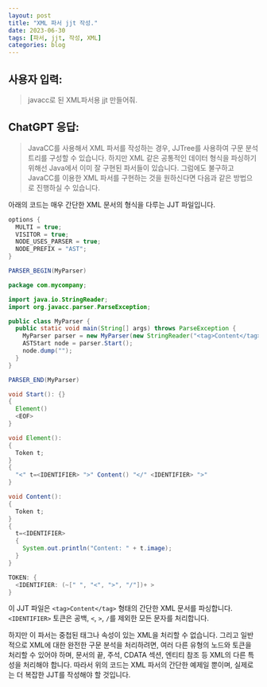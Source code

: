 ```yaml
---
layout: post
title: "XML 파서 jjt 작성."
date: 2023-06-30
tags: [파서, jjt, 작성, XML]
categories: blog
---
```


## 사용자 입력:
> javacc로 된  XML파서용 jjt 만들어줘.

## ChatGPT 응답:
> JavaCC를 사용해서 XML 파서를 작성하는 경우, JJTree를 사용하여 구문 분석 트리를 구성할 수 있습니다. 하지만 XML 같은 공통적인 데이터 형식을 파싱하기 위해선 Java에서 이미 잘 구현된 파서들이 있습니다. 그럼에도 불구하고 JavaCC를 이용한 XML 파서를 구현하는 것을 원하신다면 다음과 같은 방법으로 진행하실 수 있습니다. 

아래의 코드는 매우 간단한 XML 문서의 형식을 다루는 JJT 파일입니다. 

```java
options {
  MULTI = true;
  VISITOR = true;
  NODE_USES_PARSER = true;
  NODE_PREFIX = "AST";
}

PARSER_BEGIN(MyParser)

package com.mycompany;

import java.io.StringReader;
import org.javacc.parser.ParseException;

public class MyParser {
  public static void main(String[] args) throws ParseException {
    MyParser parser = new MyParser(new StringReader("<tag>Content</tag>"));
    ASTStart node = parser.Start();
    node.dump("");
  }
}

PARSER_END(MyParser)

void Start(): {}
{
  Element()
  <EOF>
}

void Element():
{
  Token t;
}
{
  "<" t=<IDENTIFIER> ">" Content() "</" <IDENTIFIER> ">"
}

void Content():
{
  Token t;
}
{
  t=<IDENTIFIER>
  {
    System.out.println("Content: " + t.image);
  }
}

TOKEN: {
  <IDENTIFIER: (~[" ", "<", ">", "/"])+ >
}
```

이 JJT 파일은 `<tag>Content</tag>` 형태의 간단한 XML 문서를 파싱합니다. `<IDENTIFIER>` 토큰은 공백, `<`, `>`, `/`를 제외한 모든 문자를 처리합니다.

하지만 이 파서는 중첩된 태그나 속성이 있는 XML을 처리할 수 없습니다. 그리고 일반적으로 XML에 대한 완전한 구문 분석을 처리하려면, 여러 다른 유형의 노드와 토큰을 처리할 수 있어야 하며, 문서의 끝, 주석, CDATA 섹션, 엔티티 참조 등 XML의 다른 특성을 처리해야 합니다. 따라서 위의 코드는 XML 파서의 간단한 예제일 뿐이며, 실제로는 더 복잡한 JJT를 작성해야 할 것입니다.

